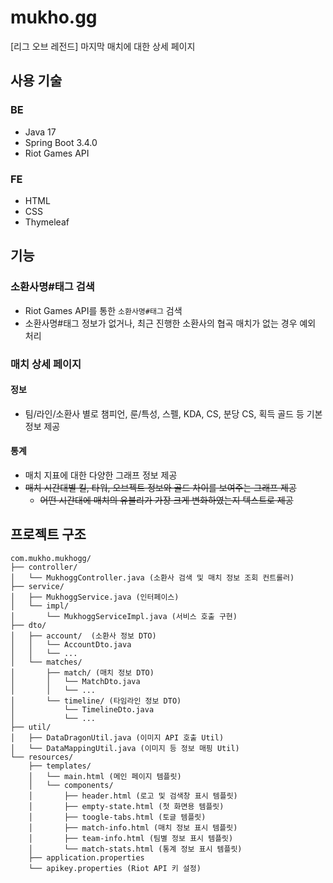 # mukho.gg

[리그 오브 레전드] 마지막 매치에 대한 상세 페이지

## 사용 기술

### BE

- Java 17
- Spring Boot 3.4.0
- Riot Games API

### FE

- HTML
- CSS
- Thymeleaf

## 기능

### 소환사명#태그 검색

- Riot Games API를 통한 `소환사명#태그` 검색
- 소환사명#태그 정보가 없거나, 최근 진행한 소환사의 협곡 매치가 없는 경우 예외 처리

### 매치 상세 페이지

#### 정보

- 팀/라인/소환사 별로 챔피언, 룬/특성, 스펠, KDA, CS, 분당 CS, 획득 골드 등 기본 정보 제공

#### 통계

- 매치 지표에 대한 다양한 그래프 정보 제공
- ~~매치 시간대별 킬, 타워, 오브젝트 정보와 골드 차이를 보여주는 그래프 제공~~
  - ~~어떤 시간대에 매치의 유불리가 가장 크게 변화하였는지 텍스트로 제공~~

## 프로젝트 구조

```
com.mukho.mukhogg/
├── controller/
│   └── MukhoggController.java (소환사 검색 및 매치 정보 조회 컨트롤러)
├── service/
│   ├── MukhoggService.java (인터페이스)
│   └── impl/
│       └── MukhoggServiceImpl.java (서비스 호출 구현)
├── dto/
│   ├── account/  (소환사 정보 DTO)
│   │   └── AccountDto.java
│   │   └── ...
│   └── matches/
│       ├── match/ (매치 정보 DTO)
│       │   └── MatchDto.java
│       │   └── ...
│       └── timeline/ (타임라인 정보 DTO)
│           └── TimelineDto.java
│           └── ...
├── util/
│   ├── DataDragonUtil.java (이미지 API 호출 Util)
│   └── DataMappingUtil.java (이미지 등 정보 매핑 Util)
└── resources/
    ├── templates/
    │   └── main.html (메인 페이지 템플릿)
    │   └── components/
    │       ├── header.html (로고 및 검색창 표시 템플릿)
    │       ├── empty-state.html (첫 화면용 템플릿)
    │       ├── toogle-tabs.html (토글 템플릿)
    │       ├── match-info.html (매치 정보 표시 템플릿)
    │       ├── team-info.html (팀별 정보 표시 템플릿)
    │       └── match-stats.html (통계 정보 표시 템플릿)
    ├── application.properties
    └── apikey.properties (Riot API 키 설정)
```
